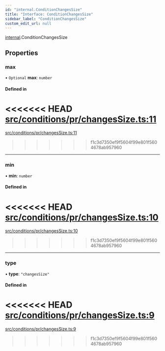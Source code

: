 ```yaml
---
id: "internal.ConditionChangesSize"
title: "Interface: ConditionChangesSize"
sidebar_label: "ConditionChangesSize"
custom_edit_url: null
---
```


[internal](../modules/internal.md).ConditionChangesSize

## Properties

### max

• `Optional` **max**: `number`

#### Defined in

<<<<<<< HEAD
[src/conditions/pr/changesSize.ts:11](https://github.com/Resnovas/smartcloud/blob/b9e22a9/src/conditions/pr/changesSize.ts#L11)
=======
[src/conditions/pr/changesSize.ts:11](https://github.com/Resnovas/smartcloud/blob/b91f5b4/src/conditions/pr/changesSize.ts#L11)
>>>>>>> f1c3d7350ef9f5604f99e801f5604678ab957960

___

### min

• **min**: `number`

#### Defined in

<<<<<<< HEAD
[src/conditions/pr/changesSize.ts:10](https://github.com/Resnovas/smartcloud/blob/b9e22a9/src/conditions/pr/changesSize.ts#L10)
=======
[src/conditions/pr/changesSize.ts:10](https://github.com/Resnovas/smartcloud/blob/b91f5b4/src/conditions/pr/changesSize.ts#L10)
>>>>>>> f1c3d7350ef9f5604f99e801f5604678ab957960

___

### type

• **type**: ``"changesSize"``

#### Defined in

<<<<<<< HEAD
[src/conditions/pr/changesSize.ts:9](https://github.com/Resnovas/smartcloud/blob/b9e22a9/src/conditions/pr/changesSize.ts#L9)
=======
[src/conditions/pr/changesSize.ts:9](https://github.com/Resnovas/smartcloud/blob/b91f5b4/src/conditions/pr/changesSize.ts#L9)
>>>>>>> f1c3d7350ef9f5604f99e801f5604678ab957960
